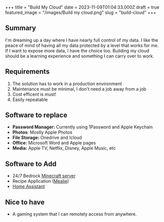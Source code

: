 +++
title = "Build My Cloud"
date = 2023-11-09T01:04:33.000Z
draft = true
featured_image = "/images/Build my cloud.png"
slug = "build-cloud"
+++

## Summary
I'm dreaming up a day where I have nearly full control of my data. I like the peace of mind of having all my data protected by a level that works for me. If I want to expose more data, I have the choice too. Building my cloud should be a learning experience and something I can carry over to work. 

## Requirements
1. The solution has to work in a production environment
2. Maintenance must be minimal, I don't need a job away from a job
3. Cost efficent is must!
4. Easily repeatable

## Software to replace
- **Password Manager:** Currently using 1Password and Apple Keychain
- **Photos**: Mostly Apple Photos
- **File Storage:** Onedrive and Icloud
- **Office:** Microsoft Word and Apple pages
- **Media:** Apple TV, Netflix, Disney, Apple Music, etc

## Software to Add
- 24/7 Bedrock [Minecraft server](https://www.minecraft.net/en-us/download/server/bedrock)
- Recipe Application ([Mealie](https://mealie.io))
- [Home Assistant](https://www.home-assistant.io)

## Nice to have
- A gaming system that I can remotely access from anywhere. 
